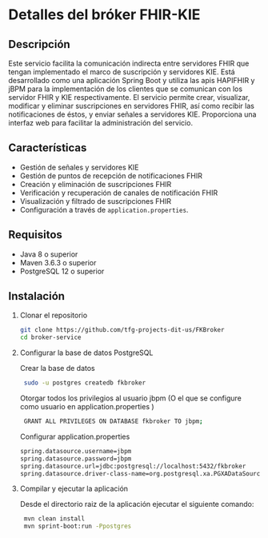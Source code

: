 # Detalles del bróker FHIR-KIE

## Descripción

Este servicio facilita la comunicación indirecta entre servidores FHIR que tengan implementado el marco de suscripción y servidores KIE. Está desarrollado como una aplicación Spring Boot y utiliza las apis HAPIFHIR y jBPM para la implementación de los clientes que se comunican con los servidor FHIR y KIE respectivamente. El servicio permite crear, visualizar, modificar y eliminar suscripciones en servidores FHIR, así como recibir las notificaciones de éstos, y enviar señales a servidores KIE. Proporciona una interfaz web para facilitar la administración del servicio.

## Características

- Gestión de señales y servidores KIE
- Gestión de puntos de recepción de notificaciones FHIR
- Creación y eliminación de suscripciones FHIR
- Verificación y recuperación de canales de notificación FHIR
- Visualización y filtrado de suscripciones FHIR
- Configuración a través de `application.properties`.

## Requisitos

- Java 8 o superior
- Maven 3.6.3 o superior
- PostgreSQL 12 o superior

## Instalación

1. Clonar el repositorio

   ```bash
   git clone https://github.com/tfg-projects-dit-us/FKBroker
   cd broker-service
   ```

2. Configurar la base de datos PostgreSQL
   
   Crear la base de datos

   ```bash
    sudo -u postgres createdb fkbroker
   ```
   Otorgar todos los privilegios al usuario jbpm (O el que se configure como usuario en application.properties )

   ```bash
    GRANT ALL PRIVILEGES ON DATABASE fkbroker TO jbpm;
   ```
   Configurar application.properties

   ```bash
   spring.datasource.username=jbpm
   spring.datasource.password=jbpm
   spring.datasource.url=jdbc:postgresql://localhost:5432/fkbroker
   spring.datasource.driver-class-name=org.postgresql.xa.PGXADataSource
   ```
4. Compilar y ejecutar la aplicación

   Desde el directorio raiz de la aplicación ejecutar el siguiente comando:

   ```bash
    mvn clean install
    mvn sprint-boot:run -Ppostgres 
   ```
 
